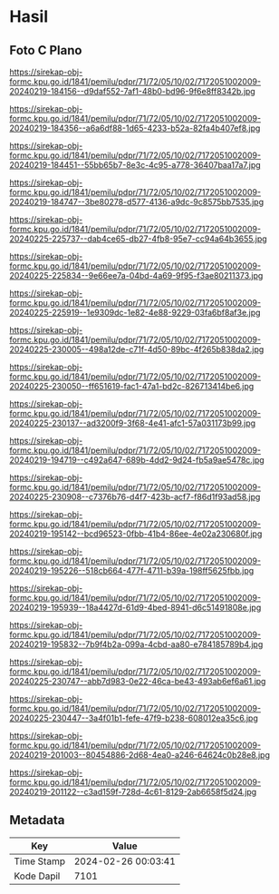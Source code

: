 # Hasil

## Foto C Plano

https://sirekap-obj-formc.kpu.go.id/1841/pemilu/pdpr/71/72/05/10/02/7172051002009-20240219-184156--d9daf552-7af1-48b0-bd96-9f6e8ff8342b.jpg

https://sirekap-obj-formc.kpu.go.id/1841/pemilu/pdpr/71/72/05/10/02/7172051002009-20240219-184356--a6a6df88-1d65-4233-b52a-82fa4b407ef8.jpg

https://sirekap-obj-formc.kpu.go.id/1841/pemilu/pdpr/71/72/05/10/02/7172051002009-20240219-184451--55bb65b7-8e3c-4c95-a778-36407baa17a7.jpg

https://sirekap-obj-formc.kpu.go.id/1841/pemilu/pdpr/71/72/05/10/02/7172051002009-20240219-184747--3be80278-d577-4136-a9dc-9c8575bb7535.jpg

https://sirekap-obj-formc.kpu.go.id/1841/pemilu/pdpr/71/72/05/10/02/7172051002009-20240225-225737--dab4ce65-db27-4fb8-95e7-cc94a64b3655.jpg

https://sirekap-obj-formc.kpu.go.id/1841/pemilu/pdpr/71/72/05/10/02/7172051002009-20240225-225834--9e66ee7a-04bd-4a69-9f95-f3ae80211373.jpg

https://sirekap-obj-formc.kpu.go.id/1841/pemilu/pdpr/71/72/05/10/02/7172051002009-20240225-225919--1e9309dc-1e82-4e88-9229-03fa6bf8af3e.jpg

https://sirekap-obj-formc.kpu.go.id/1841/pemilu/pdpr/71/72/05/10/02/7172051002009-20240225-230005--498a12de-c71f-4d50-89bc-4f265b838da2.jpg

https://sirekap-obj-formc.kpu.go.id/1841/pemilu/pdpr/71/72/05/10/02/7172051002009-20240225-230050--ff651619-fac1-47a1-bd2c-826713414be6.jpg

https://sirekap-obj-formc.kpu.go.id/1841/pemilu/pdpr/71/72/05/10/02/7172051002009-20240225-230137--ad3200f9-3f68-4e41-afc1-57a031173b99.jpg

https://sirekap-obj-formc.kpu.go.id/1841/pemilu/pdpr/71/72/05/10/02/7172051002009-20240219-194719--c492a647-689b-4dd2-9d24-fb5a9ae5478c.jpg

https://sirekap-obj-formc.kpu.go.id/1841/pemilu/pdpr/71/72/05/10/02/7172051002009-20240225-230908--c7376b76-d4f7-423b-acf7-f86d1f93ad58.jpg

https://sirekap-obj-formc.kpu.go.id/1841/pemilu/pdpr/71/72/05/10/02/7172051002009-20240219-195142--bcd96523-0fbb-41b4-86ee-4e02a230680f.jpg

https://sirekap-obj-formc.kpu.go.id/1841/pemilu/pdpr/71/72/05/10/02/7172051002009-20240219-195226--518cb664-477f-4711-b39a-198ff5625fbb.jpg

https://sirekap-obj-formc.kpu.go.id/1841/pemilu/pdpr/71/72/05/10/02/7172051002009-20240219-195939--18a4427d-61d9-4bed-8941-d6c51491808e.jpg

https://sirekap-obj-formc.kpu.go.id/1841/pemilu/pdpr/71/72/05/10/02/7172051002009-20240219-195832--7b9f4b2a-099a-4cbd-aa80-e784185789b4.jpg

https://sirekap-obj-formc.kpu.go.id/1841/pemilu/pdpr/71/72/05/10/02/7172051002009-20240225-230747--abb7d983-0e22-46ca-be43-493ab6ef6a61.jpg

https://sirekap-obj-formc.kpu.go.id/1841/pemilu/pdpr/71/72/05/10/02/7172051002009-20240225-230447--3a4f01b1-fefe-47f9-b238-608012ea35c6.jpg

https://sirekap-obj-formc.kpu.go.id/1841/pemilu/pdpr/71/72/05/10/02/7172051002009-20240219-201003--80454886-2d68-4ea0-a246-64624c0b28e8.jpg

https://sirekap-obj-formc.kpu.go.id/1841/pemilu/pdpr/71/72/05/10/02/7172051002009-20240219-201122--c3ad159f-728d-4c61-8129-2ab6658f5d24.jpg


## Metadata

| Key        | Value               |
| ---------- | ------------------- |
| Time Stamp | 2024-02-26 00:03:41 |
| Kode Dapil | 7101                |



